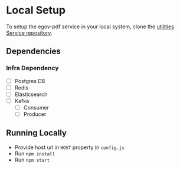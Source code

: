 # Local Setup

To setup the egov-pdf service in your local system, clone the [utilities Service repository](https://github.com/egovernments/utilities).

## Dependencies

### Infra Dependency

- [ ] Postgres DB
- [ ] Redis
- [ ] Elasticsearch
- [ ] Kafka
  - [ ] Consumer
  - [ ] Producer

## Running Locally

- Provide host url in `HOST` property in `config.js`
- Run `npm install`
- Run `npm start`
